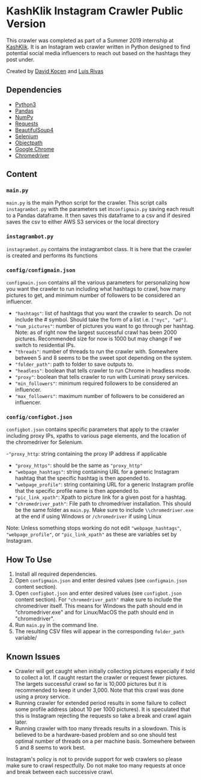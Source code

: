 # KashKlik Instagram Crawler Public Version
This crawler was completed as part of a Summer 2019 internship at [KashKlik](https://www.kashklik.com/). It is an Instagram web crawler written in Python designed to find potential social media influencers to reach out based on the hashtags they post under.

Created by [David Kocen](https://github.com/dkocen) and [Luis Rivas](https://github.com/Rivas142)

## Dependencies
 - [Python3](https://www.python.org/downloads/)
 - [Pandas](https://pypi.org/project/pandas/)
 - [NumPy](https://pypi.org/project/numpy/)
 - [Requests](https://pypi.org/project/requests/)
 - [BeautifulSoup4](https://pypi.org/project/beautifulsoup4/)
 - [Selenium](https://pypi.org/project/selenium/)
 - [Objectpath](https://pypi.org/project/objectpath/)
 - [Google Chrome](https://www.google.com/chrome/)
 - [Chromedriver](https://chromedriver.chromium.org/)

## Content

### `main.py`
`main.py` is the main Python script for the crawler. This script calls `instagrambot.py` with the parameters set in`configmain.py` saving each result to a Pandas dataframe. It then saves this dataframe to a csv and if desired saves the csv to either AWS S3 services or the local directory

### `instagrambot.py`
`instagrambot.py` contains the instagrambot class. It is here that the crawler is created and performs its functions

### `config/configmain.json`
`configmain.json` contains all the various parameters for personalizing how you want the crawler to run including what hashtags to crawl, how many pictures to get, and minimum number of followers to be considered an influencer.

 - `"hashtags"`: list of hashtags that you want the crawler to search. Do not include the # symbol. Should take the form of a list i.e. `["nyc", "ad"]`.
 - `"num_pictures"`: number of pictures you want to go through per hashtag. Note: as of right now the largest successful crawl has been 2000 pictures. Recommended size for now is 1000 but may change if we switch to residential IPs.
 - `"threads"`: number of threads to run the crawler with. Somewhere between 5 and 8 seems to be the sweet spot depending on the system.
 - `"folder_path"`: path to folder to save outputs to.
 - `"headless"`: boolean that tells crawler to run Chrome in headless mode.
 - `"proxy"`: boolean that tells crawler to run with Luminati proxy services.
 - `"min_followers"`: minimum required followers to be considered an influencer.
 - `"max_followers"`: maximum number of followers to be considered an influencer.

### `config/configbot.json`
`configbot.json` contains specific parameters that apply to the crawler including proxy IPs, xpaths to various page elements, and the location of the chromedriver for Selenium.

-`"proxy_http`: string containing the proxy IP address if applicable
- `"proxy_https"`: should be the same as `"proxy_http"`
- `"webpage_hashtags"`: string containing URL for a generic Instagram hashtag that the specific hashtag is then appended to.
- `"webpage_profile"`: string containing URL for a generic Instagram profile that the specific profile name is then appended to.
- `"pic_link_xpath"`: Xpath to picture link for a given post for a hashtag.
- `"chromedriver_path"`: File path to chromedriver installation. This should be the same folder as `main.py`. Make sure to include `\\chromedriver.exe` at the end if using Windows or `/chromedriver` if using Linux

Note: Unless something stops working do not edit `"webpage_hashtags"`, `"webpage_profile"`, or `"pic_link_xpath"` as these are variables set by Instagram. 

## How To Use
 1. Install all required dependencies.
 3. Open `configmain.json` and enter desired values (see `configmain.json` content section).
 4. Open `configbot.json` and enter desired values (see `configbot.json` content section). For `"chromedriver_path"` make sure to include the chromedriver itself. This means for Windows the path should end in "chromedriver.exe" and for Linux/MacOS the path should end in "chromedriver".
 6. Run `main.py` in the command line.
 5. The resulting CSV files will appear in the corresponding `folder_path` variable/

## Known Issues
- Crawler will get caught when initially collecting pictures especially if told to collect a lot. If caught restart the crawler or request fewer pictures. The largets successful crawl so far is 10,000 pictures but it is recommended to keep it under 3,000. Note that this crawl was done using a proxy service.
- Running crawler for extended period results in some failure to collect some profile address (about 10 per 1000 pictures). It is speculated that this is Instagram rejecting the requests so take a break and crawl again later.
- Running crawler with too many threads results in a slowdown. This is believed to be a hardware-based problem and so one should test optimal number of threads on a per machine basis. Somewhere between 5 and 8 seems to work best.

Instagram's policy is not to provide support for web crawlers so please make sure to crawl respectfully. Do not make too many requests at once and break between each successive crawl.
